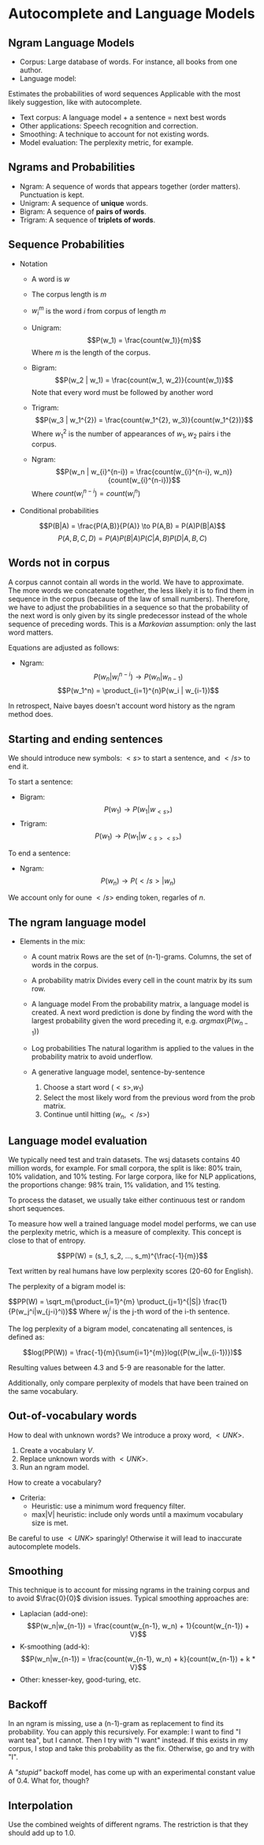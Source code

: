 # Autocomplete and Language Models

## Ngram Language Models

- Corpus: Large database of words. For instance, all books from one author.
- Language model:

Estimates the probabilities of word sequences
Applicable with the most likely suggestion, like with autocomplete.

- Text corpus: A language model + a sentence = next best words
- Other applications: Speech recognition and correction.
- Smoothing: A technique to account for not existing words.
- Model evaluation: The perplexity metric, for example.

## Ngrams and Probabilities

- Ngram: A sequence of words that appears together (order matters). Punctuation is kept.
- Unigram: A sequence of **unique** words.
- Bigram: A sequence of **pairs of words**.
- Trigram: A sequence of **triplets of words**.

## Sequence Probabilities

- Notation

  - A word is $w$
  - The corpus length is $m$
  - $w_i^{m}$ is the word $i$ from corpus of length $m$

  - Unigram:
    $$P(w_1) = \frac{count(w_1)}{m}$$
    Where $m$ is the length of the corpus.

  - Bigram: 
    $$P(w_2 | w_1) = \frac{count(w_1, w_2)}{count(w_1)}$$
    Note that every word must be followed by another word

  - Trigram: 
    $$P(w_3 | w_1^{2}) = \frac{count(w_1^{2}, w_3)}{count(w_1^{2})}$$
    Where $w_1^{2}$ is the number of appearances of $w_1, w_2$ pairs i the corpus.

  - Ngram:
    $$P(w_n | w_{i}^{n-i}) = \frac{count(w_{i}^{n-i}, w_n)}{count(w_{i}^{n-i})}$$
    Where $count(w_{i}^{n-i}) = count(w_{i}^{n})$

- Conditional probabilities

$$P(B|A) = \frac{P(A,B)}{P(A)} \to P(A,B) = P(A)P(B|A)$$
$$P(A,B,C,D) = P(A)P(B|A)P(C|A,B)P(D|A,B,C)$$

## Words not in corpus

A corpus cannot contain all words in the world. We have to approximate.
The more words we concatenate together, the less likely it is to find them in
sequence in the corpus (because of the law of small numbers).
Therefore, we have to adjust the probabilities in a sequence so that the probability
of the next word is only given by its single predecessor instead of the whole
sequence of preceding words.
This is a *Markovian* assumption: only the last word matters.

Equations are adjusted as follows:

- Ngram:
$$P(w_n|w_i^{n-i}) \to P(w_n|w_{n-1})$$
$$P(w_1^n) = \product_{i=1}^{n}P(w_i | w_{i-1})$$

In retrospect, Naive bayes doesn't account word history as the ngram method
does.

## Starting and ending sentences

We should introduce new symbols: $<s>$ to start a sentence, and $</s>$ to end
it.

To start a sentence:

- Bigram:
  $$P(w_1) \to P(w_1|w_{<s>})$$
- Trigram:
  $$P(w_1) \to P(w_1|w_{<s><s>})$$

To end a sentence:

- Ngram:
  $$P(w_n) \to P(</s>|w_n)$$

We account only for oune $</s>$ ending token, regarles of $n$.

## The ngram language model

- Elements in the mix:

  - A count matrix
    Rows are the set of (n-1)-grams. Columns, the set of words in the corpus.

  - A probability matrix
    Divides every cell in the count matrix by its sum row.

  - A language model
    From the probability matrix, a language model is created. A next word
    prediction is done by finding the word with the largest probability given
    the word preceding it, e.g. $argmax(P(w_{n-1}))$

  - Log probabilities
    The natural logarithm is applied to the values in the probability matrix to
    avoid underflow.

  - A generative language model, sentence-by-sentence
    1. Choose a start word $(<s>, w_1)$
    2. Select the most likely word from the previous word from the prob matrix.
    3. Continue until hitting $(w_n, </s>)$

## Language model evaluation

We typically need test and train datasets. The wsj datasets contains 40 million
words, for example. For small corpora, the split is like: 80% train, 10%
validation, and 10% testing. For large corpora, like for NLP applications, the
proportions change: 98% train, 1% validation, and 1% testing.

To process the dataset, we usually take either continuous test or random short
sequences.

To measure how well a trained language model model performs, we can use the
perplexity metric, which is a measure of complexity. This concept is close to
that of entropy.

$$PP(W) = (s_1, s_2, ..., s_m)^{\frac{-1}{m}}$$

Text written by real humans have low perplexity scores (20-60 for English).

The perplexity of a bigram model is:

$$PP(W) = \sqrt_m{\product_{i=1}^{m} \product_{j=1}^{|S|}
\frac{1}{P(w_j^i|w_{j-i}^i)}$$
Where $w_j^i$ is the j-th word of the i-th sentence.

The log perplexity of a bigram model, concatenating all sentences, is defined as:

$$log(PP(W)) = \frac{-1}{m}{\sum{i=1}^{m}}log({P(w_i|w_{i-1})})$$

Resulting values between 4.3 and 5-9 are reasonable for the latter.

Additionally, only compare perplexity of models that have been trained on the
same vocabulary.

## Out-of-vocabulary words

How to deal with unknown words? We introduce a proxy word, $<UNK>$.

1. Create a vocabulary $V$.
2. Replace unknown words with $<UNK>$.
3. Run an ngram model.

How to create a vocabulary?

- Criteria:
  - Heuristic: use a minimum word frequency filter.
  - max|V| heuristic: include only words until a maximum vocabulary size is met.

Be careful to use $<UNK>$ sparingly! Otherwise it will lead to inaccurate
autocomplete models.

## Smoothing

This technique is to account for missing ngrams in the training corpus and to
avoid $\frac{0}{0}$ division issues. Typical smoothing approaches are:

- Laplacian (add-one):
  $$P(w_n|w_{n-1}) = \frac{count(w_{n-1}, w_n) + 1}{count(w_{n-1}) + V}$$
- K-smoothing (add-k):
  $$P(w_n|w_{n-1}) = \frac{count(w_{n-1}, w_n) + k}{count(w_{n-1}) + k * V}$$
- Other: knesser-key, good-turing, etc.

## Backoff

In an ngram is missing, use a (n-1)-gram as replacement to find its probability.
You can apply this recursively. For example: I want to find "I want tea", but I
cannot. Then I try with "I want" instead. If this exists in my corpus, I stop
and take this probability as the fix. Otherwise, go and try with "I".

A *"stupid"* backoff model, has come up with an experimental constant value of
$0.4$. What for, though?

## Interpolation

Use the combined weights of different ngrams. The restriction is that they
should add up to 1.0.
